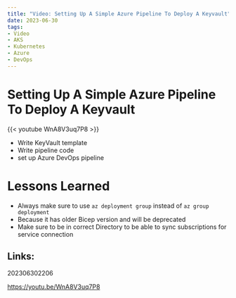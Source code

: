 ```yaml
---
title: "Video: Setting Up A Simple Azure Pipeline To Deploy A Keyvault"
date: 2023-06-30
tags:
- Video
- AKS
- Kubernetes
- Azure
- DevOps
---
```


# Setting Up A Simple Azure Pipeline To Deploy A Keyvault

{{< youtube WnA8V3uq7P8 >}}

* Write KeyVault template
* Write pipeline code
* set up Azure DevOps pipeline

# Lessons Learned

* Always make sure to use `az deployment group` instead of `az group deployment`
* Because it has older Bicep version and will be deprecated
* Make sure to be in correct Directory to be able to sync subscriptions for service connection

## Links:

202306302206

https://youtu.be/WnA8V3uq7P8

